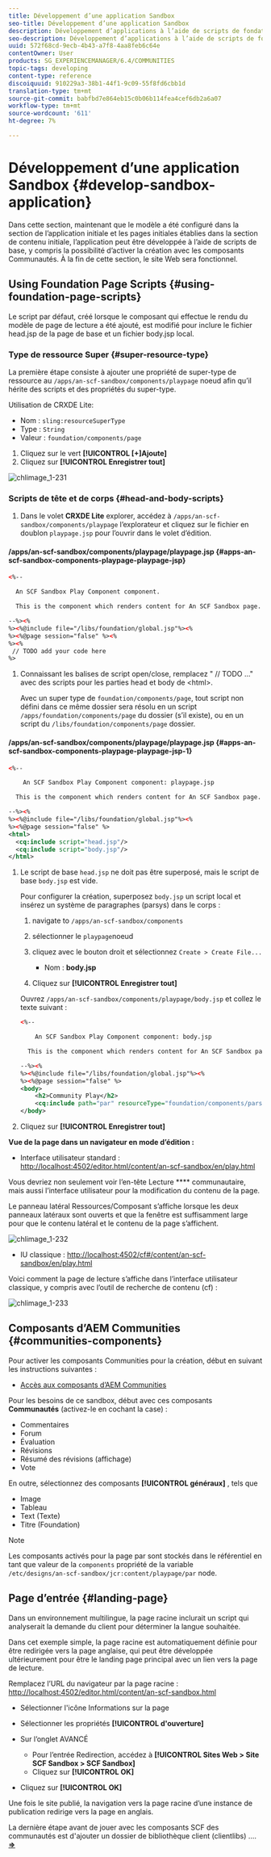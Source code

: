 ```yaml
---
title: Développement d’une application Sandbox
seo-title: Développement d’une application Sandbox
description: Développement d’applications à l’aide de scripts de fondation
seo-description: Développement d’applications à l’aide de scripts de fondation
uuid: 572f68cd-9ecb-4b43-a7f8-4aa8feb6c64e
contentOwner: User
products: SG_EXPERIENCEMANAGER/6.4/COMMUNITIES
topic-tags: developing
content-type: reference
discoiquuid: 910229a3-38b1-44f1-9c09-55f8fd6cbb1d
translation-type: tm+mt
source-git-commit: babfbd7e864eb15c0b06b114fea4cef6db2a6a07
workflow-type: tm+mt
source-wordcount: '611'
ht-degree: 7%

---
```



# Développement d’une application Sandbox {#develop-sandbox-application}

Dans cette section, maintenant que le modèle a été configuré dans la section de l’application [](initial-app.md) initiale et les pages initiales établies dans la section de contenu [](initial-content.md) initiale, l’application peut être développée à l’aide de scripts de base, y compris la possibilité d’activer la création avec les composants Communautés. À la fin de cette section, le site Web sera fonctionnel.

## Using Foundation Page Scripts {#using-foundation-page-scripts}

Le script par défaut, créé lorsque le composant qui effectue le rendu du modèle de page de lecture a été ajouté, est modifié pour inclure le fichier head.jsp de la page de base et un fichier body.jsp local.

### Type de ressource Super {#super-resource-type}

La première étape consiste à ajouter une propriété de super-type de ressource au `/apps/an-scf-sandbox/components/playpage` noeud afin qu’il hérite des scripts et des propriétés du super-type.

Utilisation de CRXDE Lite:

<!--Resolve steps below-->

* Nom : `sling:resourceSuperType`
* Type : `String`
* Valeur : `foundation/components/page`

1. Cliquez sur le vert **[!UICONTROL [+]Ajoute]**
1. Cliquez sur **[!UICONTROL Enregistrer tout]**

![chlimage_1-231](assets/chlimage_1-231.png)

### Scripts de tête et de corps {#head-and-body-scripts}

1. Dans le volet **CRXDE Lite** explorer, accédez à `/apps/an-scf-sandbox/components/playpage` l’explorateur et cliquez sur le fichier en doublon `playpage.jsp` pour l’ouvrir dans le volet d’édition.

#### /apps/an-scf-sandbox/components/playpage/playpage.jsp {#apps-an-scf-sandbox-components-playpage-playpage-jsp}

```xml
<%--

  An SCF Sandbox Play Component component.

  This is the component which renders content for An SCF Sandbox page.

--%><%
%><%@include file="/libs/foundation/global.jsp"%><%
%><%@page session="false" %><%
%><%
 // TODO add your code here
%>
```

1. Connaissant les balises de script open/close, remplacez &quot; // TODO ...&quot; avec des scripts pour les parties head et body de &lt;html>.

   Avec un super type de `foundation/components/page`, tout script non défini dans ce même dossier sera résolu en un script `/apps/foundation/components/page` du dossier (s’il existe), ou en un script du `/libs/foundation/components/page` dossier.

#### /apps/an-scf-sandbox/components/playpage/playpage.jsp {#apps-an-scf-sandbox-components-playpage-playpage-jsp-1}

```xml
<%--

    An SCF Sandbox Play Component component: playpage.jsp

  This is the component which renders content for An SCF Sandbox page.

--%><%
%><%@include file="/libs/foundation/global.jsp"%><%
%><%@page session="false" %>
<html>
  <cq:include script="head.jsp"/>
  <cq:include script="body.jsp"/>
</html>
```

1. Le script de base `head.jsp` ne doit pas être superposé, mais le script de base `body.jsp` est vide.

   Pour configurer la création, superposez `body.jsp` un script local et insérez un système de paragraphes (parsys) dans le corps :

   1. navigate to `/apps/an-scf-sandbox/components`
   1. sélectionner le `playpage`noeud
   1. cliquez avec le bouton droit et sélectionnez `Create > Create File...`

      * Nom : **body.jsp**
   1. Cliquez sur **[!UICONTROL Enregistrer tout]**

   Ouvrez `/apps/an-scf-sandbox/components/playpage/body.jsp` et collez le texte suivant :

   ```xml
   <%--
   
       An SCF Sandbox Play Component component: body.jsp
   
     This is the component which renders content for An SCF Sandbox page.
   
   --%><%
   %><%@include file="/libs/foundation/global.jsp"%><%
   %><%@page session="false" %>
   <body>
       <h2>Community Play</h2>
       <cq:include path="par" resourceType="foundation/components/parsys" />
   </body>
   ```

1. Cliquez sur **[!UICONTROL Enregistrer tout]**

**Vue de la page dans un navigateur en mode d’édition :**

* Interface utilisateur standard : [http://localhost:4502/editor.html/content/an-scf-sandbox/en/play.html](http://localhost:4502/editor.html/content/an-scf-sandbox/en/play.md)

Vous devriez non seulement voir l’en-tête Lecture **** communautaire, mais aussi l’interface utilisateur pour la modification du contenu de la page.

Le panneau latéral Ressources/Composant s’affiche lorsque les deux panneaux latéraux sont ouverts et que la fenêtre est suffisamment large pour que le contenu latéral et le contenu de la page s’affichent.

![chlimage_1-232](assets/chlimage_1-232.png)

* IU classique : [http://localhost:4502/cf#/content/an-scf-sandbox/en/play.html](http://localhost:4502/cf#/content/an-scf-sandbox/en/play.html)

Voici comment la page de lecture s’affiche dans l’interface utilisateur classique, y compris avec l’outil de recherche de contenu (cf) :

![chlimage_1-233](assets/chlimage_1-233.png)

## Composants d’AEM Communities {#communities-components}

Pour activer les composants Communities pour la création, début en suivant les instructions suivantes :

* [Accès aux composants d’AEM Communities](basics.md#accessing-communities-components)

Pour les besoins de ce sandbox, début avec ces composants **Communautés** (activez-le en cochant la case) :

* Commentaires
* Forum
* Évaluation
* Révisions
* Résumé des révisions (affichage)
* Vote

En outre, sélectionnez des composants **[!UICONTROL généraux]** , tels que

* Image
* Tableau
* Text (Texte)
* Titre (Foundation)

>[!NOTE]
>
>Les composants activés pour la page par sont stockés dans le référentiel en tant que valeur de la `components` propriété de la variable\
>`/etc/designs/an-scf-sandbox/jcr:content/playpage/par` node.

## Page d’entrée {#landing-page}

Dans un environnement multilingue, la page racine inclurait un script qui analyserait la demande du client pour déterminer la langue souhaitée.

Dans cet exemple simple, la page racine est automatiquement définie pour être redirigée vers la page anglaise, qui peut être développée ultérieurement pour être le landing page principal avec un lien vers la page de lecture.

Remplacez l’URL du navigateur par la page racine : [http://localhost:4502/editor.html/content/an-scf-sandbox.html](https://locahost:4502/editor.html/content/an-scf-sandbox.html)

* Sélectionner l&#39;icône Informations sur la page
* Sélectionner les propriétés **[!UICONTROL d&#39;ouverture]**
* Sur l’onglet AVANCÉ

   * Pour l’entrée Redirection, accédez à **[!UICONTROL Sites Web > Site SCF Sandbox > SCF Sandbox]**
   * Cliquez sur **[!UICONTROL OK]**

* Cliquez sur **[!UICONTROL OK]**

Une fois le site publié, la navigation vers la page racine d’une instance de publication redirige vers la page en anglais.

La dernière étape avant de jouer avec les composants SCF des communautés est d&#39;ajouter un dossier de bibliothèque client (clientlibs) .... **[⇒](add-clientlibs.md)**
